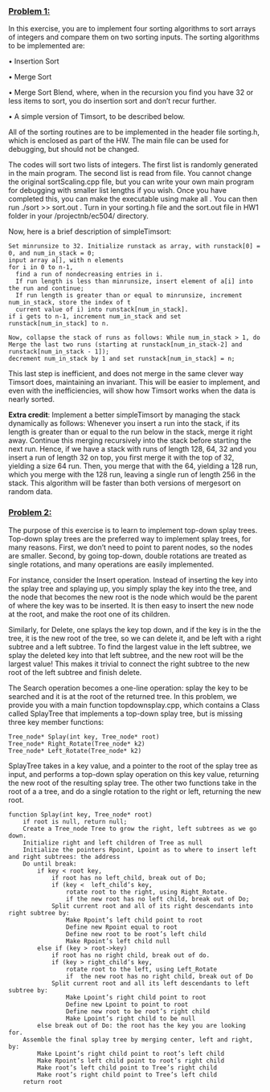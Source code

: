 ### <ins>Problem 1:</ins>
In this exercise, you are to implement four sorting algorithms to sort arrays of integers and compare them on two sorting inputs. The sorting algorithms
to be implemented are:

• Insertion Sort

• Merge Sort

• Merge Sort Blend, where, when in the recursion you find you have 32 or less items to sort, you do insertion sort and don’t recur further.

• A simple version of Timsort, to be described below.

All of the sorting routines are to be implemented in the header file sorting.h, which is enclosed as part
of the HW. The main file can be used for debugging, but should not be changed.

The codes will sort two lists of integers. The first list is randomly generated in the main program. The second list is read from file. You cannot change
the original sortScaling.cpp file, but you can write your own main program for debugging with smaller list lengths if you wish. Once you have completed this,
you can make the executable using make all . You can then run ./sort >> sort.out . Turn in your sorting.h file and the sort.out file in HW1 folder in
your /projectnb/ec504/ directory.

Now, here is a brief description of simpleTimsort:

    Set minrunsize to 32. Initialize runstack as array, with runstack[0] = 0, and num_in_stack = 0;
    input array a[], with n elements
    for i in 0 to n-1,
      find a run of nondecreasing entries in i.
      If run length is less than minrunsize, insert element of a[i] into the run and continue;
      If run length is greater than or equal to minrunsize, increment num_in_stack, store the index of t
      current value of i) into runstack[num_in_stack].
    if i gets to n-1, increment num_in_stack and set runstack[num_in_stack] to n.
    
    Now, collapse the stack of runs as follows: While num_in_stack > 1, do
    Merge the last two runs (starting at runstack[num_in_stack-2] and runstack[num_in_stack - 1]);
    decrement num_in_stack by 1 and set runstack[num_in_stack] = n;
    
This last step is inefficient, and does not merge in the same clever way Timsort does, maintaining an invariant. This will be easier to implement, and even
with the inefficiencies, will show how Timsort works when the data is nearly sorted.

**Extra credit**: Implement a better simpleTimsort by managing the stack dynamically as follows: Whenever you insert a run into the stack, if its length
is greater than or equal to the run below in the stack, merge it right away. Continue this merging recursively into the stack before starting the next run.
Hence, if we have a stack with runs of length 128, 64, 32 and you insert a run of length 32 on top, you first merge it with the top of 32, yielding a
size 64 run. Then, you merge that with the 64, yielding a 128 run, which you merge with the 128 run, leaving a single run of length 256 in the stack.
This algorithm will be faster than both versions of mergesort on random data.

### <ins>Problem 2:</ins>
The purpose of this exercise is to learn to implement top-down splay trees. Top-down splay trees are the preferred way to implement splay trees, 
for many reasons. First, we don’t need to point to parent nodes, so the nodes are smaller. Second, by going top-down, double rotations are treated
as single rotations, and many operations are easily implemented.

For instance, consider the Insert operation. Instead of inserting the key into the splay tree and splaying up, you simply splay the key into the tree, 
and the node that becomes the new root is the node which would be the parent of where the key was to be inserted. It is then easy to insert the new node 
at the root, and make the root one of its children.

Similarly, for Delete, one splays the key top down, and if the key is in the the tree, it is the new root of the tree, so we can delete it, and be left 
with a right subtree and a left subtree. To find the largest value in the left subtree, we splay the deleted key into that left subtree, and the new root 
will be the largest value! This makes it trivial to connect the right subtree to the new root of the left subtree and finish delete.

The Search operation becomes a one-line operation: splay the key to be searched and it is at the root of the returned tree.
In this problem, we provide you with a main function topdownsplay.cpp, which contains a Class called SplayTree that implements a top-down splay tree, but
is missing three key member functions:

    Tree_node* Splay(int key, Tree_node* root) 
    Tree_node* Right_Rotate(Tree_node* k2)
    Tree_node* Left_Rotate(Tree_node* k2)

SplayTree takes in a key value, and a pointer to the root of the splay tree as input, and performs a top-down splay operation on this key value, 
returning the new root of the resulting splay tree. The other two functions take in the root of a a tree, and do a single rotation to the right or left, 
returning the new root.

    function Splay(int key, Tree_node* root)
        if root is null, return null;
        Create a Tree_node Tree to grow the right, left subtrees as we go down.
        Initialize right and left children of Tree as null
        Initialize the pointers Rpoint, Lpoint as to where to insert left and right subtrees: the address
        Do until break:
            if key < root key,
                if root has no left_child, break out of Do;
                if (key <  left_child’s key,
                    rotate root to the right, using Right_Rotate.
                    if the new root has no left child, break out of Do;
                Split current root and all of its right descendants into right subtree by:
                    Make Rpoint’s left child point to root
                    Define new Rpoint equal to root
                    Define new root to be root’s left child
                    Make Rpoint’s left child null
            else if (key > root->key)
                if root has no right child, break out of do.
                if (key > right_child’s key,
                    rotate root to the left, using Left_Rotate
                    if  the new root has no right child, break out of Do
                Split current root and all its left descendants to left subtree by:
                    Make Lpoint’s right child point to root
                    Define new Lpoint to point to root
                    Define new root to be root’s right child
                    Make Lpoint’s right child to be null
            else break out of Do: the root has the key you are looking for.
        Assemble the final splay tree by merging center, left and right, by:
            Make Lpoint’s right child point to root’s left child
            Make Rpoint’s left child point to root’s right child
            Make root’s left child point to Tree’s right child
            Make root’s right child point to Tree’s left child
        return root
